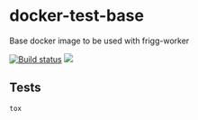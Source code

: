 # docker-test-base
Base docker image to be used with frigg-worker

[![Build status](https://ci.frigg.io/frigg/docker-test-base.svg)](https://ci.frigg.io/frigg/docker-test-base/last/)
[![](https://badge.imagelayers.io/frigg/frigg-test-base:latest.svg)](https://imagelayers.io/?images=frigg/frigg-test-base:latest 'Get your own badge on imagelayers.io')

## Tests
```
tox
```
